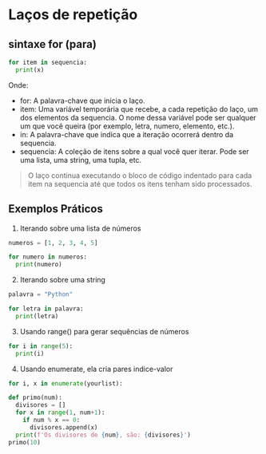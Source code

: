 # Laços de repetição

## sintaxe for (para)
```py
for item in sequencia:
  print(x)
```
Onde:
- for: A palavra-chave que inicia o laço.
- item: Uma variável temporária que recebe, a cada repetição do laço, um dos elementos da sequencia. O nome dessa variável pode ser qualquer um que você queira (por exemplo, letra, numero, elemento, etc.).
- in: A palavra-chave que indica que a iteração ocorrerá dentro da sequencia.
- sequencia: A coleção de itens sobre a qual você quer iterar. Pode ser uma lista, uma string, uma tupla, etc.

> O laço continua executando o bloco de código indentado para cada item na sequencia até que todos os itens tenham sido processados.

## Exemplos Práticos

1. Iterando sobre uma lista de números
```py
numeros = [1, 2, 3, 4, 5]

for numero in numeros:
  print(numero)
```

2. Iterando sobre uma string
```py
palavra = "Python"

for letra in palavra:
  print(letra)
```

3. Usando range() para gerar sequências de números
```py
for i in range(5):
  print(i)
```

4. Usando enumerate, ela cria pares indice-valor
```py
for i, x in enumerate(yourlist):
```

```py
def primo(num):
  divisores = []
  for x in range(1, num+1):
    if num % x == 0:
      divisores.append(x)
  print(f'Os divisores de {num}, são: {divisores}')
primo(10)
```